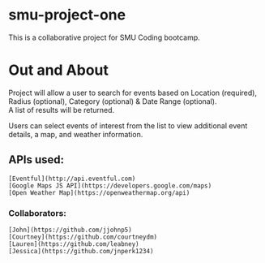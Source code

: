 # smu-project-one
This is a collaborative project for SMU Coding bootcamp.

# Out and About
Project will allow a user to search for events based on Location (required), Radius (optional), Category (optional) & Date Range (optional).  
A list of results will be returned.  

Users can select events of interest from the list to view additional event details, a map, and weather information.

## APIs used:
    [Eventful](http://api.eventful.com)
    [Google Maps JS API](https://developers.google.com/maps)
    [Open Weather Map](https://openweathermap.org/api)


### Collaborators:
    [John](https://github.com/jjohnp5)
    [Courtney](https://github.com/courtneydm)
    [Lauren](https://github.com/leabney)
    [Jessica](https://github.com/jnperk1234)